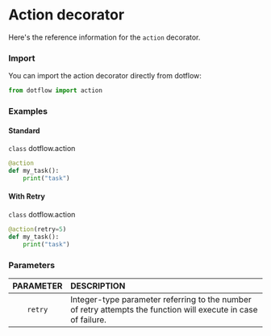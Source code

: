 # Action decorator

Here's the reference information for the `action` decorator.

### Import

You can import the action decorator directly from dotflow:

```python
from dotflow import action
```

### Examples

#### Standard

`class` dotflow.action

```python
@action
def my_task():
    print("task")
```

#### With Retry

`class` dotflow.action

```python
@action(retry=5)
def my_task():
    print("task")
```

### Parameters

| PARAMETER  | DESCRIPTION      |
|:-----------:|:---------------|
| `retry` | Integer-type parameter referring to the number of retry attempts the function will execute in case of failure. |
